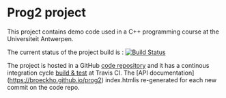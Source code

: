 # Prog2 project

This project contains demo code used in a C++ programming course at the Universiteit Antwerpen.

The current status of the project build is : [![Build Status](https://travis-ci.org/broeckho/prog2.svg?branch=master)](https://travis-ci.org/broeckho/prog2)
 
The project is hosted in a GitHub [code repository](https://github.com/broeckho/prog2) and it has a continous integration cycle [build & test](https://travis-ci.org/broeckho/prog2) at Travis CI. The [API documentation] (https://broeckho.github.io/prog2) index.htmlis re-generated for each new commit on the code repo.

